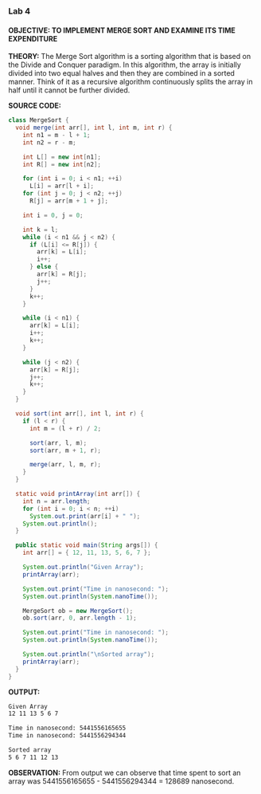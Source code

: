 ### Lab 4
#### **OBJECTIVE:** TO IMPLEMENT MERGE SORT AND EXAMINE ITS TIME EXPENDITURE

**THEORY:** The Merge Sort algorithm is a sorting algorithm that is based on the Divide and Conquer paradigm. In this algorithm, the array is initially divided into two equal halves and then they are combined in a sorted manner. Think of it as a recursive algorithm continuously splits the array in half until it cannot be further divided.

**SOURCE CODE:**
```java
class MergeSort {
  void merge(int arr[], int l, int m, int r) {
    int n1 = m - l + 1;
    int n2 = r - m;

    int L[] = new int[n1];
    int R[] = new int[n2];

    for (int i = 0; i < n1; ++i)
      L[i] = arr[l + i];
    for (int j = 0; j < n2; ++j)
      R[j] = arr[m + 1 + j];

    int i = 0, j = 0;

    int k = l;
    while (i < n1 && j < n2) {
      if (L[i] <= R[j]) {
        arr[k] = L[i];
        i++;
      } else {
        arr[k] = R[j];
        j++;
      }
      k++;
    }

    while (i < n1) {
      arr[k] = L[i];
      i++;
      k++;
    }

    while (j < n2) {
      arr[k] = R[j];
      j++;
      k++;
    }
  }

  void sort(int arr[], int l, int r) {
    if (l < r) {
      int m = (l + r) / 2;

      sort(arr, l, m);
      sort(arr, m + 1, r);

      merge(arr, l, m, r);
    }
  }

  static void printArray(int arr[]) {
    int n = arr.length;
    for (int i = 0; i < n; ++i)
      System.out.print(arr[i] + " ");
    System.out.println();
  }

  public static void main(String args[]) {
    int arr[] = { 12, 11, 13, 5, 6, 7 };

    System.out.println("Given Array");
    printArray(arr);

    System.out.print("Time in nanosecond: ");
    System.out.println(System.nanoTime());

    MergeSort ob = new MergeSort();
    ob.sort(arr, 0, arr.length - 1);

    System.out.print("Time in nanosecond: ");
    System.out.println(System.nanoTime());

    System.out.println("\nSorted array");
    printArray(arr);
  }
}
```

**OUTPUT:** 
```bash
Given Array
12 11 13 5 6 7

Time in nanosecond: 5441556165655
Time in nanosecond: 5441556294344

Sorted array
5 6 7 11 12 13

```

**OBSERVATION:** From output we can observe that time spent to sort an array was 5441556165655 - 5441556294344 = 128689 nanosecond.
